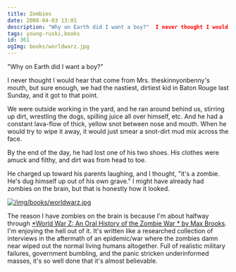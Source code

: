 ```yaml
---
title: Zombies
date: 2008-04-03 13:01
description: "Why on Earth did I want a boy?"  I never thought I would hear that come from Mrs. theskinnyonbenny's mouth, but sure enough, we had the nastiest, dirtiest kid in Baton Rouge last Sunday, and it got to that point.
tags: young-ruski,books
id: 361
ogImg: books/worldwarz.jpg
---
```

"Why on Earth did I want a boy?"

I never thought I would hear that come from Mrs. theskinnyonbenny's mouth, but sure enough, we had the nastiest, dirtiest kid in Baton Rouge last Sunday, and it got to that point.

We were outside working in the yard, and he ran around behind us, stirring up dirt, wrestling the dogs, spilling juice all over himself, etc.  And he had a constant lava-flow of thick, yellow snot between nose and mouth.  When he would try to wipe it away, it would just smear a snot-dirt mud mix across the face.

By the end of the day, he had lost one of his two shoes.  His clothes were amuck and filthy, and dirt was from head to toe.  

He charged up toward his parents laughing, and I thought, "it's a zombie.  He's dug himself up out of his own grave."  I might have already had zombies on the brain, but that is honestly how it looked.

<a class="lightview centered" href="/img/books/worldwarz.jpg" data-lightview-caption="" data-lightview-group="group1"><img src="/img/books/worldwarz.jpg" alt="/img/books/worldwarz.jpg"><br><span class="caption"></span></a>

The reason I have zombies on the brain is because I'm about halfway through <a href="">*World War Z:  An Oral History of the Zombie War * by Max Brooks</a>.  I'm enjoying the hell out of it.  It's written like a researched collection of interviews in the aftermath of an epidemic/war where the zombies damn near wiped out the normal living humans altogether.  Full of realistic military failures, government bumbling, and the panic stricken underinformed masses, it's so well done that it's almost believable.



